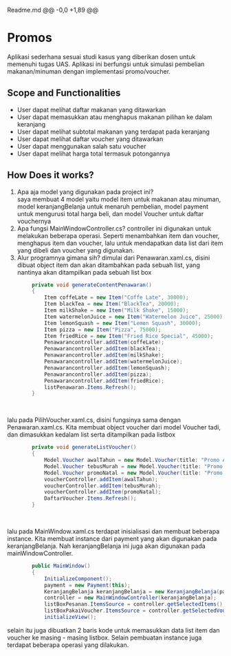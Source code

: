 Readme.md 
@@ -0,0 +1,89 @@
# Promos
Aplikasi sederhana sesuai studi kasus yang diberikan dosen untuk memenuhi tugas UAS. Aplikasi ini berfungsi untuk
simulasi pembelian makanan/minuman dengan implementasi promo/voucher.

## Scope and Functionalities
- User dapat melihat daftar makanan yang ditawarkan
- User dapat memasukkan atau menghapus makanan pilihan ke dalam keranjang
- User dapat melihat subtotal makanan yang terdapat pada keranjang
- User dapat melihat daftar voucher yang ditawarkan
- User dapat menggunakan salah satu voucher
- User dapat melihat harga total termasuk potongannya

## How Does it works?
1. Apa aja model yang digunakan pada project ini? <br>
    saya membuat 4 model yaitu model item untuk makanan atau minuman, model keranjangBelanja untuk menaruh pembelian, model payment untuk 
mengurusi total harga beli, dan model Voucher untuk daftar vouchernya
2. Apa fungsi MainWindowController.cs?
controller ini digunakan untuk melakukan beberapa operasi. Seperti menambahkan item dan voucher, menghapus item dan voucher, lalu untuk mendapatkan data list
dari item yang dibeli dan voucher yang digunakan.
3. Alur programnya gimana sih?
 dimulai dari Penawaran.xaml.cs, disini dibuat object item dan akan ditambahkan pada sebuah list, yang nantinya akan ditampilkan
pada sebuah list box

```csharp
        private void generateContentPenawaran()
        {
            Item coffeLate = new Item("Coffe Late", 30000);
            Item blackTea = new Item("BlackTea", 20000);
            Item milkShake = new Item("Milk Shake", 15000);
            Item watermelonJuice = new Item("Watermelon Juice", 25000);
            Item lemonSquash = new Item("Lemon Squash", 30000);
            Item pizza = new Item("Pizza", 75000);
            Item friedRice = new Item("Fried Rice Special", 45000);
            Penawarancontroller.addItem(coffeLate);
            Penawarancontroller.addItem(blackTea);
            Penawarancontroller.addItem(milkShake);
            Penawarancontroller.addItem(watermelonJuice);
            Penawarancontroller.addItem(lemonSquash);
            Penawarancontroller.addItem(pizza);
            Penawarancontroller.addItem(friedRice);
            listPenawaran.Items.Refresh();
        }
```

<br>

lalu pada PilihVoucher.xaml.cs, disini fungsinya sama dengan Penawaran.xaml.cs. Kita membuat object voucher dari model Voucher tadi, dan dimasukkan kedalam list serta ditampilkan pada listbox
```csharp
        private void generateListVoucher()
        {
            Model.Voucher awalTahun = new Model.Voucher(title: "Promo Awal Tahun Diskon 25%", discInPercent: 25);
            Model.Voucher tebusMurah = new Model.Voucher(title: "Promo Tebus Murah Diskon 30% atau max. 30.000", discInPercent: 30);
            Model.Voucher promoNatal = new Model.Voucher(title: "Promo Natal Potongan 10000", disc: 10000);
            voucherController.addItem(awalTahun);
            voucherController.addItem(tebusMurah);
            voucherController.addItem(promoNatal);
            DaftarVoucher.Items.Refresh();
        }
```

<br>

lalu pada MainWindow.xaml.cs terdapat inisialisasi dan membuat beberapa instance. Kita membuat instance dari payment yang
akan digunakan pada keranjangBelanja. Nah keranjangBelanja ini juga akan digunakan pada mainWindowController.

```csharp
        public MainWindow()
        {
            InitializeComponent();
            payment = new Payment(this);
            KeranjangBelanja keranjangBelanja = new KeranjangBelanja(payment, this);
            controller = new MainWindowController(keranjangBelanja);
            listBoxPesanan.ItemsSource = controller.getSelectedItems();
            listBoxPakaiVoucher.ItemsSource = controller.getSelectedVouchers();
            initializeView();
```
selain itu juga dibuatkan 2 baris kode untuk memasukkan data list item dan voucher ke masing - masing listbox. Selain pembuatan instance
juga terdapat beberapa operasi yang dilakukan.